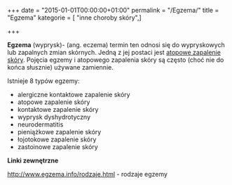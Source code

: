 +++
date = "2015-01-01T00:00:00+01:00"
permalink = "/Egzema/"
title = "Egzema"
kategorie = [ "inne choroby skóry",]

+++

**Egzema** (wyprysk)- (ang. eczema) termin ten odnosi się do wypryskowych lub zapalnych zmian skórnych. Jedną z jej postaci jest [atopowe zapalenie skóry](/atopedia/Atopowe_zapalenie_skóry "wikilink"). Pojęcia egzemy i atopowego zapalenia skóry są często (choć nie do końca słusznie) używane zamiennie.

Istnieje 8 typów egzemy:

-   alergiczne kontaktowe zapalenie skóry
-   atopowe zapalenie skóry
-   kontaktowe zapalenie skóry
-   wyprysk dyshydrotyczny
-   neurodermatitis
-   pieniążkowe zapalenie skóry
-   łojotokowe zapalenie skóry
-   zastoinowe zapalenie skóry

**Linki zewnętrzne**

[<http://www.egzema.info/rodzaje.html>](http://www.egzema.info/rodzaje.html) - rodzaje egzemy
